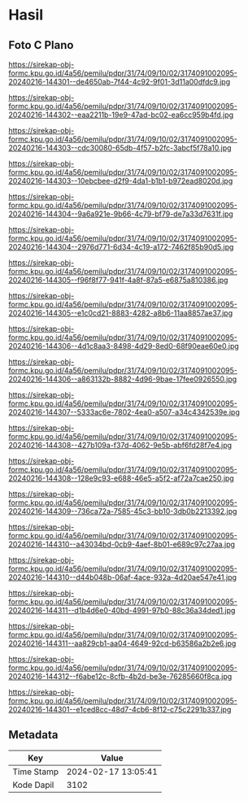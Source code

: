 # Hasil

## Foto C Plano

https://sirekap-obj-formc.kpu.go.id/4a56/pemilu/pdpr/31/74/09/10/02/3174091002095-20240216-144301--de4650ab-7f44-4c92-9f01-3d11a00dfdc9.jpg

https://sirekap-obj-formc.kpu.go.id/4a56/pemilu/pdpr/31/74/09/10/02/3174091002095-20240216-144302--eaa2211b-19e9-47ad-bc02-ea6cc959b4fd.jpg

https://sirekap-obj-formc.kpu.go.id/4a56/pemilu/pdpr/31/74/09/10/02/3174091002095-20240216-144303--cdc30080-65db-4f57-b2fc-3abcf5f78a10.jpg

https://sirekap-obj-formc.kpu.go.id/4a56/pemilu/pdpr/31/74/09/10/02/3174091002095-20240216-144303--10ebcbee-d2f9-4da1-b1b1-b972ead8020d.jpg

https://sirekap-obj-formc.kpu.go.id/4a56/pemilu/pdpr/31/74/09/10/02/3174091002095-20240216-144304--9a6a921e-9b66-4c79-bf79-de7a33d7631f.jpg

https://sirekap-obj-formc.kpu.go.id/4a56/pemilu/pdpr/31/74/09/10/02/3174091002095-20240216-144304--2976d771-6d34-4c19-a172-7462f85b90d5.jpg

https://sirekap-obj-formc.kpu.go.id/4a56/pemilu/pdpr/31/74/09/10/02/3174091002095-20240216-144305--f96f8f77-941f-4a8f-87a5-e6875a810386.jpg

https://sirekap-obj-formc.kpu.go.id/4a56/pemilu/pdpr/31/74/09/10/02/3174091002095-20240216-144305--e1c0cd21-8883-4282-a8b6-11aa8857ae37.jpg

https://sirekap-obj-formc.kpu.go.id/4a56/pemilu/pdpr/31/74/09/10/02/3174091002095-20240216-144306--4d1c8aa3-8498-4d29-8ed0-68f90eae60e0.jpg

https://sirekap-obj-formc.kpu.go.id/4a56/pemilu/pdpr/31/74/09/10/02/3174091002095-20240216-144306--a863132b-8882-4d96-9bae-17fee0926550.jpg

https://sirekap-obj-formc.kpu.go.id/4a56/pemilu/pdpr/31/74/09/10/02/3174091002095-20240216-144307--5333ac6e-7802-4ea0-a507-a34c4342539e.jpg

https://sirekap-obj-formc.kpu.go.id/4a56/pemilu/pdpr/31/74/09/10/02/3174091002095-20240216-144308--427b109a-f37d-4062-9e5b-abf6fd28f7e4.jpg

https://sirekap-obj-formc.kpu.go.id/4a56/pemilu/pdpr/31/74/09/10/02/3174091002095-20240216-144308--128e9c93-e688-46e5-a5f2-af72a7cae250.jpg

https://sirekap-obj-formc.kpu.go.id/4a56/pemilu/pdpr/31/74/09/10/02/3174091002095-20240216-144309--736ca72a-7585-45c3-bb10-3db0b2213392.jpg

https://sirekap-obj-formc.kpu.go.id/4a56/pemilu/pdpr/31/74/09/10/02/3174091002095-20240216-144310--a43034bd-0cb9-4aef-8b01-e689c97c27aa.jpg

https://sirekap-obj-formc.kpu.go.id/4a56/pemilu/pdpr/31/74/09/10/02/3174091002095-20240216-144310--d44b048b-06af-4ace-932a-4d20ae547e41.jpg

https://sirekap-obj-formc.kpu.go.id/4a56/pemilu/pdpr/31/74/09/10/02/3174091002095-20240216-144311--d1b4d6e0-40bd-4991-97b0-88c36a34ded1.jpg

https://sirekap-obj-formc.kpu.go.id/4a56/pemilu/pdpr/31/74/09/10/02/3174091002095-20240216-144311--aa829cb1-aa04-4649-92cd-b63586a2b2e6.jpg

https://sirekap-obj-formc.kpu.go.id/4a56/pemilu/pdpr/31/74/09/10/02/3174091002095-20240216-144312--f6abe12c-8cfb-4b2d-be3e-76285660f8ca.jpg

https://sirekap-obj-formc.kpu.go.id/4a56/pemilu/pdpr/31/74/09/10/02/3174091002095-20240216-144301--e1ced8cc-48d7-4cb6-8f12-c75c2291b337.jpg


## Metadata

| Key        | Value               |
| ---------- | ------------------- |
| Time Stamp | 2024-02-17 13:05:41 |
| Kode Dapil | 3102                |



